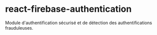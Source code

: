 # react-firebase-authentication
Module d'authentification sécurisé et de détection des authentifications frauduleuses.
